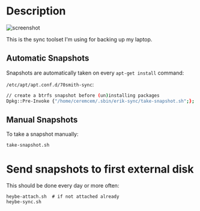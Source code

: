 # Description 

![screenshot](https://user-images.githubusercontent.com/6639874/44114354-8f6ae384-a013-11e8-94cd-44799fc5e38c.png)

This is the sync toolset I'm using for backing up my laptop. 

## Automatic Snapshots

Snapshots are automatically taken on every `apt-get install` command:

`/etc/apt/apt.conf.d/70smith-sync`:
```bash
// create a btrfs snapshot before (un)installing packages
Dpkg::Pre-Invoke {"/home/ceremcem/.sbin/erik-sync/take-snapshot.sh";};
```

## Manual Snapshots

To take a snapshot manually:

    take-snapshot.sh

# Send snapshots to first external disk

This should be done every day or more often:

    heybe-attach.sh  # if not attached already 
    heybe-sync.sh  
